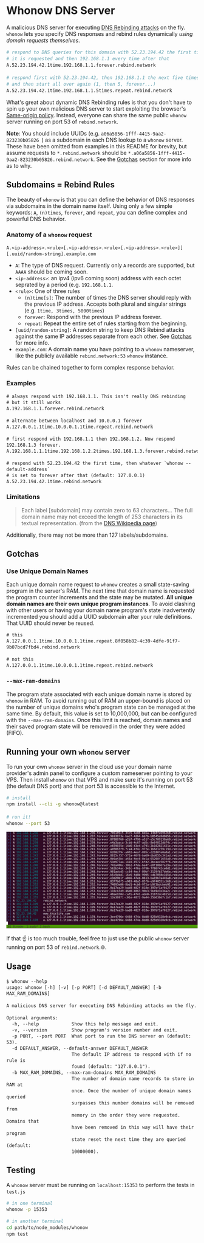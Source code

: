 # Whonow DNS Server

A malicious DNS server for executing [DNS Rebinding attacks](https://en.wikipedia.org/wiki/DNS_rebinding) on the fly. `whonow` lets you specify DNS responses and rebind rules dynamically *using domain requests themselves*.

```bash
# respond to DNS queries for this domain with 52.23.194.42 the first time
# it is requested and then 192.168.1.1 every time after that
A.52.23.194.42.1time.192.168.1.1.forever.rebind.network

# respond first with 52.23.194.42, then 192.168.1.1 the next five times,
# and then start all over again (1, then 5, forever...)
A.52.23.194.42.1time.192.168.1.1.5times.repeat.rebind.network
```

What's great about dynamic DNS Rebinding rules is that you don't have to spin up your own malicious DNS server to start exploiting the browser's [Same-origin policy](https://en.wikipedia.org/wiki/Same-origin_policy). Instead, everyone can share the same public `whonow` server running on port 53 of `rebind.network`.

**Note**: You should include UUIDs (e.g. `a06a5856-1fff-4415-9aa2-823230b05826
`) as a subdomain in each DNS lookup to a `whonow` server. These have been omitted from examples in this README for brevity, but assume requests to `*.rebind.network` should be `*.a06a5856-1fff-4415-9aa2-823230b05826.rebind.network`. See the [Gotchas](#gotchas) section for more info as to why.

## Subdomains = Rebind Rules

The beauty of `whonow` is that you can define the behavior of DNS responses via subdomains in the domain name itself. Using only a few simple keywords: `A`, `(n)times`, `forever`, and `repeat`, you can define complex and powerful DNS behavior.

### Anatomy of a `whonow` request

```
A.<ip-address>.<rule>[.<ip-address>.<rule>[.<ip-address>.<rule>]][.uuid/random-string].example.com
```

- `A`: The type of DNS request. Currently only `A` records are supported, but `AAAA` should be coming soon.
- `<ip-address>`: an ipv4 (ipv6 coming soon) address with each octet seprated by a period (e.g. `192.168.1.1`.
- `<rule>`: One of three rules
	- `(n)time[s]`: The number of times the DNS server should reply with the previous IP address. Accepts both plural and singular strings (e.g. `1time, 3times, 5000times`)
	- `forever`: Respond with the previous IP address forever.
	- `repeat`: Repeat the entire set of rules starting from the beginning.
- `[uuid/random-string]`: A random string to keep DNS Rebind attacks against the same IP addresses separate from each other. See [Gotchas](#gotchas) for more info.
- `example.com`: A domain name you have pointing to a `whonow` nameserver, like the publicly available `rebind.network:53` `whonow` instance.

Rules can be chained together to form complex response behavior.

### Examples

```
# always respond with 192.168.1.1. This isn't really DNS rebinding
# but it still works
A.192.168.1.1.forever.rebind.network

# alternate between localhost and 10.0.0.1 forever
A.127.0.0.1.1time.10.0.0.1.1time.repeat.rebind.network

# first respond with 192.168.1.1 then 192.168.1.2. Now respond 192.168.1.3 forever.
A.192.168.1.1.1time.192.168.1.2.2times.192.168.1.3.forever.rebind.network

# respond with 52.23.194.42 the first time, then whatever `whonow --default-address`
# is set to forever after that (default: 127.0.0.1)
A.52.23.194.42.1time.rebind.network
```

### Limitations

> Each label [subdomain] may contain zero to 63 characters... The full domain name may not exceed the length of 253 characters in its textual representation. (from the [DNS Wikipedia page](https://en.wikipedia.org/wiki/Domain_Name_System))

Additionally, there may not be more than 127 labels/subdomains.

## Gotchas

### Use Unique Domain Names

Each unique domain name request to `whonow` creates a small state-saving program in the server's RAM. The next time that domain name is requested the program counter increments and the state may be mutated. **All unique domain names are their own unique program instances**. To avoid clashing with other users or having your domain name program's state inadvertently incremented you should add a UUID subdomain after your rule definitions. That UUID should never be reused.

```
# this
A.127.0.0.1.1time.10.0.0.1.1time.repeat.8f058b82-4c39-4dfe-91f7-9b07bcd7fbd4.rebind.network

# not this
A.127.0.0.1.1time.10.0.0.1.1time.repeat.rebind.network
```

### `--max-ram-domains`

The program state associated with each unique domain name is stored by `whonow` in RAM. To avoid running out of RAM an upper-bound is placed on the number of unique domains who's program state can be managed at the same time. By default, this value is set to 10,000,000, but can be configured with the `--max-ram-domains`. Once this limit is reached, domain names and their saved program state will be removed in the order they were added (FIFO).

## Running your own `whonow` server

To run your own `whonow` server in the cloud use your domain name provider's admin panel to configure a custom nameserver pointing to your VPS. Then install `whonow` on that VPS and make sure it's running on port 53 (the default DNS port) and that port 53 is accessible to the Internet.

```bash
# install
npm install --cli -g whonow@latest

# run it!
whonow --port 53
```

![whonow screenshot](.images/screenshot.png)

If that ☝ is too much trouble, feel free to just use the public `whonow` server running on port 53 of `rebind.network`.🌐.

## Usage

```
$ whonow --help
usage: whonow [-h] [-v] [-p PORT] [-d DEFAULT_ANSWER] [-b MAX_RAM_DOMAINS]

A malicious DNS server for executing DNS Rebinding attacks on the fly.

Optional arguments:
  -h, --help            Show this help message and exit.
  -v, --version         Show program's version number and exit.
  -p PORT, --port PORT  What port to run the DNS server on (default: 53).
  -d DEFAULT_ANSWER, --default-answer DEFAULT_ANSWER
                        The default IP address to respond with if no rule is
                        found (default: "127.0.0.1").
  -b MAX_RAM_DOMAINS, --max-ram-domains MAX_RAM_DOMAINS
                        The number of domain name records to store in RAM at
                        once. Once the number of unique domain names queried
                        surpasses this number domains will be removed from
                        memory in the order they were requested. Domains that
                        have been removed in this way will have their program
                        state reset the next time they are queried (default:
                        10000000).
```

## Testing

A `whonow` server must be running on `localhost:15353` to perform the tests in `test.js`

```bash
# in one terminal
whonow -p 15353
```

```bash
# in another terminal
cd path/to/node_modules/whonow
npm test
```
